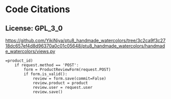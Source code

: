 # Code Citations

## License: GPL_3_0
https://github.com/YikiNiya/ptu8_handmade_watercolors/tree/3c2ca9f3c2718dc657ef4d8d96370a0c01c05648/ptu8_handmade_watercolors/handmade_watercolors/views.py

```
=product_id)
    if request.method == 'POST':
        form = ProductReviewForm(request.POST)
        if form.is_valid():
            review = form.save(commit=False)
            review.product = product
            review.user = request.user
            review.save()
```

